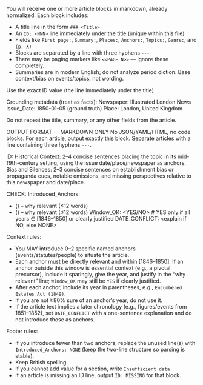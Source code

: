 You will receive one or more article blocks in markdown, already normalized. Each block includes:

* A title line in the form `### <Title>`
* An `ID: <NNN>` line immediately under the title (unique within this file)
* Fields like `First page:`, `Summary:`, `Places:`, `Anchors:`, `Topics:`, `Genre:`, and `(p. X)`
* Blocks are separated by a line with three hyphens `---`
* There may be paging markers like `<<PAGE N>>` — ignore these completely.
* Summaries are in modern English; do not analyze period diction. Base context/bias on events/topics, not wording.

Use the exact ID value (the line immediately under the title).

Grounding metadata (treat as facts):
Newspaper: Illustrated London News
Issue\_Date: 1850-01-05 (ground truth)
Place: London, United Kingdom

Do not repeat the title, summary, or any other fields from the article.

OUTPUT FORMAT — MARKDOWN ONLY
No JSON/YAML/HTML, no code blocks. For each article, output exactly this block. Separate articles with a line containing three hyphens `---`.

ID: <ID>
Historical Context: 2–4 concise sentences placing the topic in its mid-19th-century setting, using the issue date/place/newspaper as anchors.
Bias and Silences: 2–3 concise sentences on establishment bias or propaganda cues, notable omissions, and missing perspectives relative to this newspaper and date/place.

CHECK:
Introduced\_Anchors:

* <Name> (<Year>) – why relevant (≤12 words)
* <Name> (<Year>) – why relevant (≤12 words)
  Window\_OK: \<YES/NO>   # YES only if all years ∈ \[1846–1850] or clearly justified
  DATE\_CONFLICT: \<explain if NO, else NONE>

Context rules:

* You MAY introduce 0–2 specific named anchors (events/statutes/people) to situate the article.
* Each anchor must be directly relevant and within \[1846–1850]. If an anchor outside this window is essential context (e.g., a pivotal precursor), include it sparingly, give the year, and justify in the “why relevant” line; `Window_OK` may still be `YES` if clearly justified.
* After each anchor, include its year in parentheses, e.g., `Encumbered Estates Act (1849)`.
* If you are not ≥80% sure of an anchor’s year, do not use it.
* If the article text implies a later chronology (e.g., figures/events from 1851–1852), set `DATE_CONFLICT` with a one-sentence explanation and do not introduce those as anchors.

Footer rules:

* If you introduce fewer than two anchors, replace the unused line(s) with `Introduced_Anchors: NONE` (keep the two-line structure so parsing is stable).
* Keep British spelling.
* If you cannot add value for a section, write `Insufficient data.`
* If an article is missing an ID line, output `ID: MISSING` for that block.
